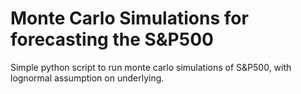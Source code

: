 # Monte Carlo Simulations for forecasting the S&P500

Simple python script to run monte carlo simulations of S&P500, with lognormal assumption on underlying.
